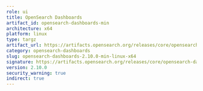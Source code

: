 ```yaml
---
role: ui
title: OpenSearch Dashboards
artifact_id: opensearch-dashboards-min
architecture: x64
platform: linux
type: targz
artifact_url: https://artifacts.opensearch.org/releases/core/opensearch-dashboards/2.10.0/opensearch-dashboards-min-2.10.0-linux-x64.tar.gz
category: opensearch-dashboards
slug: opensearch-dashboards-2.10.0-min-linux-x64
signature: https://artifacts.opensearch.org/releases/core/opensearch-dashboards/2.10.0/opensearch-dashboards-min-2.10.0-linux-x64.tar.gz.sig
version: 2.10.0
security_warning: true
indirect: true
---
```

